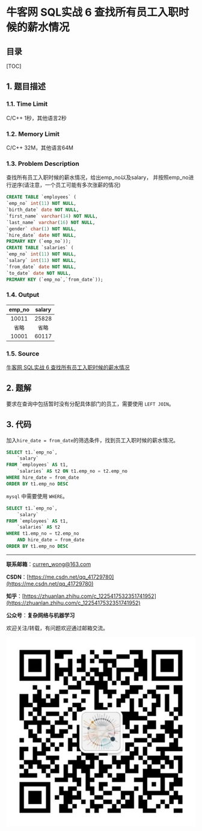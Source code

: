 牛客网 SQL实战 6 查找所有员工入职时候的薪水情况
===

目录
---

[TOC]

## 1. 题目描述

### 1.1. Time Limit

C/C++ 1秒，其他语言2秒

### 1.2. Memory Limit

C/C++ 32M，其他语言64M

### 1.3. Problem Description

查找所有员工入职时候的薪水情况，给出emp_no以及salary， 并按照emp_no进行逆序(请注意，一个员工可能有多次涨薪的情况)

```sql
CREATE TABLE `employees` (
`emp_no` int(11) NOT NULL,
`birth_date` date NOT NULL,
`first_name` varchar(14) NOT NULL,
`last_name` varchar(16) NOT NULL,
`gender` char(1) NOT NULL,
`hire_date` date NOT NULL,
PRIMARY KEY (`emp_no`));
CREATE TABLE `salaries` (
`emp_no` int(11) NOT NULL,
`salary` int(11) NOT NULL,
`from_date` date NOT NULL,
`to_date` date NOT NULL,
PRIMARY KEY (`emp_no`,`from_date`));
```

### 1.4. Output

| emp_no | salary |
| :----: | :----: |
| 10011  | 25828  |
|  省略  |  省略  |
| 10001  | 60117  |

### 1.5. Source

[牛客网 SQL实战 6 查找所有员工入职时候的薪水情况](https://www.nowcoder.com/practice/23142e7a23e4480781a3b978b5e0f33a?tpId=82&tags=&title=&diffculty=0&judgeStatus=0&rp=1)

## 2. 题解

要求在查询中包括暂时没有分配具体部门的员工，需要使用 `LEFT JOIN`。

## 3. 代码

加入`hire_date = from_date`的筛选条件，找到员工入职时候的薪水情况。

```sql
SELECT t1.`emp_no`,
    `salary`
FROM `employees` AS t1,
    `salaries` AS t2 ON t1.emp_no = t2.emp_no
WHERE hire_date = from_date
ORDER BY t1.emp_no DESC
```

`mysql` 中需要使用 `WHERE`。

```sql
SELECT t1.`emp_no`,
    `salary`
FROM `employees` AS t1,
    `salaries` AS t2
WHERE t1.emp_no = t2.emp_no
    AND hire_date = from_date
ORDER BY t1.emp_no DESC
```

---

**联系邮箱**：curren_wong@163.com

**CSDN**：[https://me.csdn.net/qq_41729780](https://me.csdn.net/qq_41729780)

**知乎**：[https://zhuanlan.zhihu.com/c_1225417532351741952](https://zhuanlan.zhihu.com/c_1225417532351741952)

**公众号**：**复杂网络与机器学习**

欢迎关注/转载，有问题欢迎通过邮箱交流。

![二维码](../../../img/WeChat/QRCode.jpg)
